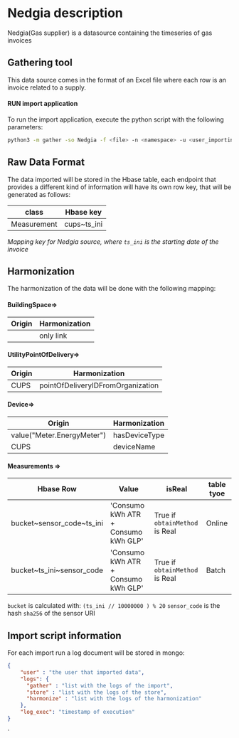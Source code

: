 # Nedgia description
Nedgia(Gas supplier) is a datasource containing the timeseries of gas invoices

## Gathering tool
This data source comes in the format of an Excel file where each row is an invoice related to a supply.

#### RUN import application
To run the import application, execute the python script with the following parameters:

```bash
python3 -m gather -so Nedgia -f <file> -n <namespace> -u <user_importing> -tz <file_timezone> -st <storage>
```

## Raw Data Format
The data imported will be stored in the Hbase table, each endpoint that provides a different kind of information will have its own  row key, that will be generated as follows:

 | class       | Hbase key   |
|-------------|-------------|
| Measurement | cups~ts_ini |

*Mapping key for Nedgia source, where `ts_ini` is the starting date of the invoice*

## Harmonization

The harmonization of the data will be done with the following mapping:

#### BuildingSpace=>
| Origin | Harmonization |
|--------|---------------|
 |        | only link     | 

#### UtilityPointOfDelivery=>
| Origin | Harmonization                     |
|--------|-----------------------------------|
 | CUPS   | pointOfDeliveryIDFromOrganization | 

#### Device=>
| Origin                     | Harmonization  |
|----------------------------|----------------|
 | value("Meter.EnergyMeter") | hasDeviceType  | 
 | CUPS                       | deviceName     | 


#### Measurements =>

| Hbase Row                 | Value                                | isReal                         | table tyoe |
|---------------------------|--------------------------------------|--------------------------------|------------|
| bucket~sensor_code~ts_ini | 'Consumo kWh ATR + Consumo kWh GLP'  | True if `obtainMethod` is Real | Online     |
| bucket~ts_ini~sensor_code | 'Consumo kWh ATR + Consumo kWh GLP'  | True if `obtainMethod` is Real | Batch      |

`bucket` is calculated with: `(ts_ini // 10000000 ) % 20`
`sensor_code` is the hash `sha256` of the sensor URI


## Import script information

For each import run a log document will be stored in mongo:
```json
{
    "user" : "the user that imported data",
    "logs": {
      "gather" : "list with the logs of the import",
      "store" : "list with the logs of the store",
      "harmonize" : "list with the logs of the harmonization"
    },
    "log_exec": "timestamp of execution"
}
```


`